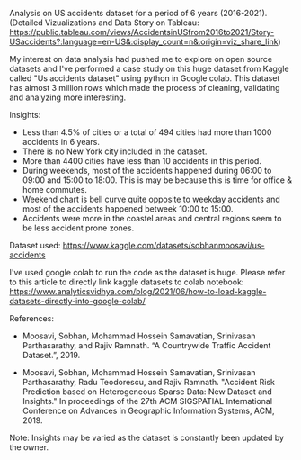 Analysis on US accidents dataset for a period of 6 years (2016-2021).
(Detailed Vizualizations and Data Story on Tableau: https://public.tableau.com/views/AccidentsinUSfrom2016to2021/Story-USaccidents?:language=en-US&:display_count=n&:origin=viz_share_link)

My interest on data analysis had pushed me to explore on open source datasets and I've performed a case study on this huge dataset from Kaggle called "Us accidents dataset" using python in Google colab. This dataset has almost 3 million rows which made the process of cleaning, validating and analyzing more interesting.


Insights:
- Less than 4.5% of cities or a total of 494 cities had more than 1000 accidents in 6 years.
- There is no New York city included in the dataset.
- More than 4400 cities have less than 10 accidents in this period.
- During weekends, most of the accidents happened during 06:00 to 09:00 and 15:00 to 18:00. This is may be because this is time for office & home commutes.
- Weekend chart is bell curve quite opposite to weekday accidents and most of the accidents happened betweek 10:00 to 15:00.
- Accidents were more in the coastel areas and central regions seem to be less accident prone zones.


Dataset used: https://www.kaggle.com/datasets/sobhanmoosavi/us-accidents


I've used google colab to run the code as the dataset is huge. 
Please refer to this article to directly link kaggle datasets to colab notebook: https://www.analyticsvidhya.com/blog/2021/06/how-to-load-kaggle-datasets-directly-into-google-colab/


References:
- Moosavi, Sobhan, Mohammad Hossein Samavatian, Srinivasan Parthasarathy, and Rajiv Ramnath. “A Countrywide Traffic Accident Dataset.”, 2019.

- Moosavi, Sobhan, Mohammad Hossein Samavatian, Srinivasan Parthasarathy, Radu Teodorescu, and Rajiv Ramnath. "Accident Risk Prediction based on Heterogeneous Sparse Data: New Dataset and Insights." In proceedings of the 27th ACM SIGSPATIAL International Conference on Advances in Geographic Information Systems, ACM, 2019.


Note:
Insights may be varied as the dataset is constantly been updated by the owner.
